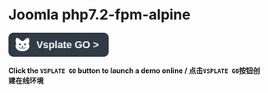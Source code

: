 # Joomla php7.2-fpm-alpine

<a href="https://www.vsplate.com/?docker-compose=https://github.com/vsplate/dcenvs/joomla/php7.2-fpm-alpine"><img alt="VSPLATE GO" src="https://raw.githubusercontent.com/vsplate/images/master/vsgo_btn.png" width="200px"></a>

**Click the `VSPLATE GO` button to launch a demo online / 点击`VSPLATE GO`按钮创建在线环境**